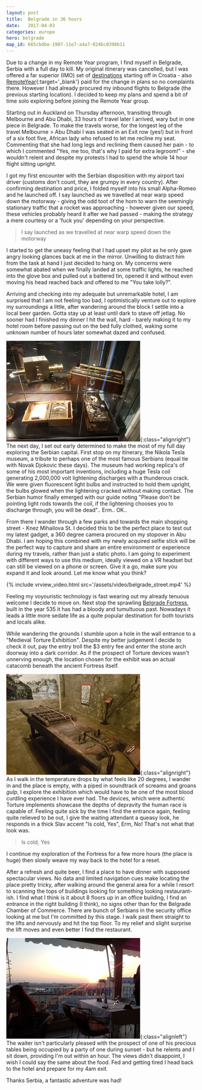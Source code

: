 ```yaml
---
layout: post
title:  Belgrade in 36 hours
date:   2017-04-03
categories: europe
hero: belgrade
map_id: 665cbdbe-1907-11e7-a4a7-024bc0398b11
---  
```


Due to a change in my Remote Year program, I find myself in Belgrade, Serbia with a full day to kill. My original itinerary was cancelled, but I was offered a far superior (IMO) set of [destinations](/the_plan) starting off in Croatia - also [RemoteYear](http://remoteyear.com/){:target='_blank'} paid for the change in plans so no complaints there. However I had already procured my inbound flights to Belgrade (the previous starting location). I decided to keep my plans and spend a bit of time solo exploring before joining the Remote Year group.

Starting out in Auckland on Thursday afternoon, transiting through Melbourne and Abu Dhabi, 33 hours of travel later I arrived, wary but in one piece in Belgrade. To make the travels worse, for the longest leg of the travel Melbourne > Abu Dhabi I was seated in an Exit row (yes!) but in front of a six foot five, African lady who refused to let me recline my seat. Commenting that she had long legs and reclining them caused her pain - to which I commented "Yes, me too, that's why I paid for extra legroom!" - she wouldn't relent and despite my protests I had to spend the whole 14 hour flight sitting upright.

I got my first encounter with the Serbian disposition with my airport taxi driver (customs don't count, they are grumpy in every country). After confirming destination and price, I folded myself into his small Alpha-Romeo and he launched off. I say launched as we travelled at near warp speed down the motorway - giving the odd toot of the horn to warn the seemingly stationary traffic that a rocket was approaching - however given our speed, these vehicles probably heard it after we had passed - making the strategy a mere courtesy or a 'fuck you' depending on your perspective.

> I say launched as we travelled at near warp speed down the motorway

I started to get the uneasy feeling that I had upset my pilot as he only gave angry looking glances back at me in the mirror. Unwilling to distract him from the task at hand I just decided to hang on. My concerns were somewhat abated when we finally landed at some traffic lights, he reached into the glove box and pulled out a battered tin, opened it and without even moving his head reached back and offered to me "You take lolly?".

Arriving and checking into my adequate but unremarkable hotel, I am surprised that I am not feeling too bad, I optimistically venture out to explore my surroundings a little, after wandering around the block I settle into a local beer garden. Gotta stay up at least until dark to stave off jetlag. No sooner had I finished my dinner I hit the wall, hard - barely making it to my hotel room before passing out on the bed fully clothed, waking some unknown number of hours later somewhat dazed and confused.

![Some of Tesla's original kit](/assets/img/posts/tesla.png){:class="alignright"} The next day, I set out early determined to make the most of my full day exploring the Serbian capital. First stop on my itinerary, the Nikola Tesla museum, a tribute to perhaps one of the most famous Serbians (equal tie with Novak Djokovic these days). The museum had working replica's of some of his most important inventions, including a huge Tesla coil generating 2,000,000 volt lightening discharges with a thunderous crack. We were given fluorescent light bulbs and instructed to hold them upright, the bulbs glowed when the lightening cracked without making contact. The Serbian humor finally emerged with our guide noting "Please don't be pointing light rods towards the coil, if the lightening chooses you to discharge through, you will be dead".. Erm.. OK..

From there I wander through a few parks and towards the main shopping street - Knez Mihailova St. I decided this to be the perfect place to test out my latest gadget, a 360 degree camera procured on my stopover in Abu Dhabi. I am hoping this combined with my newly acquired selfie stick will be the perfect way to capture and share an entire environment or experience during my travels, rather than just a static photo. I am going to experiment with different ways to use this medium, ideally viewed on a VR headset but can still be viewed on a phone or screen. Give it a go, make sure you expand it and look around. Let me know what you think?

{% include vrview_video.html src='/assets/video/belgrade_street.mp4' %}

Feeling my voyouristic technology is fast wearing out my already tenuous welcome I decide to move on. Next stop the sprawling [Belgrade Fortress](https://en.wikipedia.org/wiki/Belgrade_Fortress), built in the year 535 it has had a bloody and tumultuous past. Nowadays it leads a little more sedate life as a quite popular destination for both tourists and locals alike.

While wandering the grounds I stumble upon a hole in the wall entrance to a "Medieval Torture Exhibition". Despite my better judgement I decide to check it out, pay the entry troll the $3 entry fee and enter the stone arch doorway into a dark corridor. As if the prospect of Torture devices wasn't unnerving enough, the location chosen for the exhibit was an actual catacomb beneath the ancient Fortress itself.

![That doesn't look comfortable](/assets/img/posts/rack.png){:class="alignright"} As I walk in the temperature drops by what feels like 20 degrees, I wander in and the place is empty, with a piped in soundtrack of screams and groans *gulp*, I explore the exhibition which would have to be one of the most blood curdling experience I have ever had. The devices, which were authentic Torture implements showcase the depths of depravity the human race is capable of. Feeling quite sick by the time I find the entrance again, feeling quite relieved to be out, I give the waiting attendant a queasy look, he responds in a thick Slav accent "Is cold, Yes", Erm, No! That's not what that look was.

> Is cold, Yes

I continue my exploration of the Fortress for a few more hours (the place is huge) then slowly weave my way back to the hotel for a reset.

After a refresh and quite beer, I find a place to have dinner with supposed spectacular views. No data and limited navigation cues make locating the place pretty tricky, after walking around the general area for a while I resort to scanning the tops of buildings looking for something looking restaurant-ish. I find what I think is it about 8 floors up in an office building, I find an entrance in the right building (I think), no signs other than for the Belgrade Chamber of Commerce. There are bunch of Serbians in the security office looking at me but I'm committed by this stage. I walk past them straight to the lifts and nervously and hit the top floor. To my relief and slight surprise the lift moves and even better I find the restaurant.

![What a view](/assets/img/posts/rooftop_belgrade.png){:class="alignleft"} The waiter isn't particularly pleased with the prospect of one of his precious tables being occupied by a party of one during sunset - but he relents and I sit down, providing I'm out within an hour. The views didn't disappoint, I wish I could say the same about the food. Fed and getting tired I head back to the hotel and prepare for my 4am exit.

Thanks Serbia, a fantastic adventure was had!
